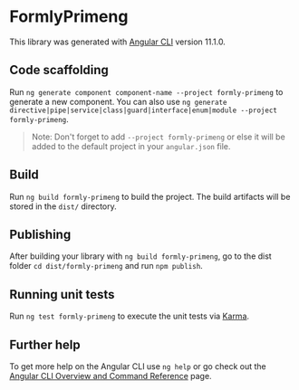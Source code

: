 # FormlyPrimeng

This library was generated with [Angular CLI](https://github.com/angular/angular-cli) version 11.1.0.

## Code scaffolding

Run `ng generate component component-name --project formly-primeng` to generate a new component. You can also use `ng generate directive|pipe|service|class|guard|interface|enum|module --project formly-primeng`.
> Note: Don't forget to add `--project formly-primeng` or else it will be added to the default project in your `angular.json` file. 

## Build

Run `ng build formly-primeng` to build the project. The build artifacts will be stored in the `dist/` directory.

## Publishing

After building your library with `ng build formly-primeng`, go to the dist folder `cd dist/formly-primeng` and run `npm publish`.

## Running unit tests

Run `ng test formly-primeng` to execute the unit tests via [Karma](https://karma-runner.github.io).

## Further help

To get more help on the Angular CLI use `ng help` or go check out the [Angular CLI Overview and Command Reference](https://angular.io/cli) page.
